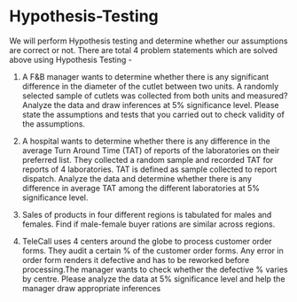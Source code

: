 # Hypothesis-Testing

We will perform Hypothesis testing and determine whether our assumptions are correct or not. 
There are total 4 problem statements which are solved above using Hypothesis Testing -

1. A F&B manager wants to determine whether there is any significant difference in the diameter of the cutlet between two units. 
A randomly selected sample of cutlets was collected from both units and measured? Analyze the data and draw inferences at 5% significance level.
Please state the assumptions and tests that you carried out to check validity of the assumptions.

2. A hospital wants to determine whether there is any difference in the average Turn Around Time (TAT) of reports of the laboratories on their preferred list. 
They collected a random sample and recorded TAT for reports of 4 laboratories. TAT is defined as sample collected to report dispatch.
Analyze the data and determine whether there is any difference in average TAT among the different laboratories at 5% significance level.

3. Sales of products in four different regions is tabulated for males and females. Find if male-female buyer rations are similar across regions.

4. TeleCall uses 4 centers around the globe to process customer order forms. They audit a certain %  of the customer order forms. 
Any error in order form renders it defective and has to be reworked before processing.The manager wants to check whether the defective %  varies by centre. 
Please analyze the data at 5% significance level and help the manager draw appropriate inferences
